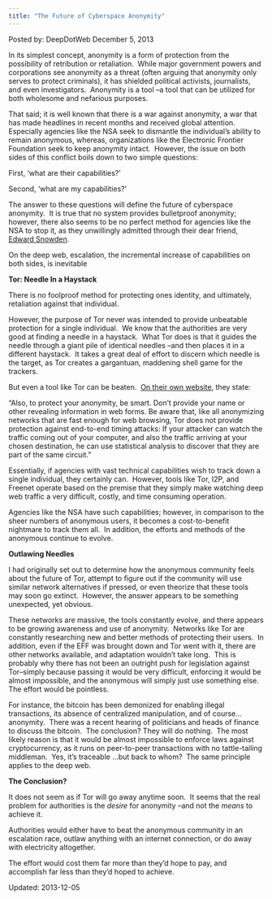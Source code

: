 ```yaml
---
title: "The Future of Cyberspace Anonymity"
---
```


<span>Posted by: DeepDotWeb </span>
<span>December 5, 2013</span>


<p>In its simplest concept, anonymity is a form of protection from the possibility of retribution or retaliation.  While major government powers and corporations see anonymity as a threat (often arguing that anonymity only serves to protect criminals), it has shielded political activists, journalists, and even investigators.  Anonymity is a tool –a tool that can be utilized for both wholesome and nefarious purposes.</p>
<p>That said; it is well known that there is a war against anonymity, a war that has made headlines in recent months and received global attention.  Especially agencies like the NSA seek to dismantle the individual’s ability to remain anonymous, whereas, organizations like the Electronic Frontier Foundation seek to keep anonymity intact.  However, the issue on both sides of this conflict boils down to two simple questions:</p>
<p>First, ‘what are their capabilities?’</p>
<p>Second, ‘what are my capabilities?’</p>
<p>The answer to these questions will define the future of cyberspace anonymity.  It is true that no system provides bulletproof anonymity; however, there also seems to be no perfect method for agencies like the NSA to stop it, as they unwillingly admitted through their dear friend, <a href="http://www.theguardian.com/world/interactive/2013/oct/04/tor-stinks-nsa-presentation-document" target="_blank">Edward Snowden</a>.</p>
<p>On the deep web, escalation, the incremental increase of capabilities on both sides, is inevitable</p>
<p><b>Tor: Needle In a Haystack</b></p>
<p>There is no foolproof method for protecting ones identity, and ultimately, retaliation against that individual.</p>
<p>However, the purpose of Tor never was intended to provide unbeatable protection for a single individual.  We know that the authorities are very good at finding a needle in a haystack.  What Tor does is that it guides the needle through a giant pile of identical needles –and then places it in a different haystack.  It takes a great deal of effort to discern which needle is the target, as Tor creates a gargantuan, maddening shell game for the trackers.</p>
<p>But even a tool like Tor can be beaten.  <a href="https://www.torproject.org/about/overview.html.en" target="_blank">On their own website</a>, they state:</p>
<p>“Also, to protect your anonymity, be smart. Don&#8217;t provide your name or other revealing information in web forms. Be aware that, like all anonymizing networks that are fast enough for web browsing, Tor does not provide protection against end-to-end timing attacks: If your attacker can watch the traffic coming out of your computer, and also the traffic arriving at your chosen destination, he can use statistical analysis to discover that they are part of the same circuit.”</p>
<p>Essentially, if agencies with vast technical capabilities wish to track down a single individual, they certainly can.  However, tools like Tor, I2P, and Freenet operate based on the premise that they simply make watching deep web traffic a very difficult, costly, and time consuming operation.</p>
<p>Agencies like the NSA have such capabilities; however, in comparison to the sheer numbers of anonymous users, it becomes a cost-to-benefit nightmare to track them all.  In addition, the efforts and methods of the anonymous continue to evolve.</p>
<p><b>Outlawing Needles</b></p>
<p>I had originally set out to determine how the anonymous community feels about the future of Tor, attempt to figure out if the community will use similar network alternatives if pressed, or even theorize that these tools may soon go extinct.  However, the answer appears to be something unexpected, yet obvious.</p>
<p>These networks are massive, the tools constantly evolve, and there appears to be growing awareness and use of anonymity.  Networks like Tor are constantly researching new and better methods of protecting their users.  In addition, even if the EFF was brought down and Tor went with it, there are other networks available, and adaptation wouldn’t take long.  This is probably why there has not been an outright push for legislation against Tor–simply because passing it would be very difficult, enforcing it would be almost impossible, and the anonymous will simply just use something else.  The effort would be pointless.</p>
<p>For instance, the bitcoin has been demonized for enabling illegal transactions, its absence of centralized manipulation, and of course… anonymity.  There was a recent hearing of politicians and heads of finance to discuss the bitcoin.  The conclusion? They will do nothing.  The most likely reason is that it would be almost impossible to enforce laws against cryptocurrency, as it runs on peer-to-peer transactions with no tattle-tailing middleman.  Yes, it’s traceable …but back to whom?  The same principle applies to the deep web.</p>
<p><b>The Conclusion?</b></p>
<p>It does not seem as if Tor will go away anytime soon.  It seems that the real problem for authorities is the <i>desire</i> for anonymity –and not the <i>means</i> to achieve it.</p>
<p>Authorities would either have to beat the anonymous community in an escalation race, outlaw anything with an internet connection, or do away with electricity altogether.</p>
<p>The effort would cost them far more than they’d hope to pay, and accomplish far less than they’d hoped to achieve.</p>
</div>

Updated: 2013-12-05